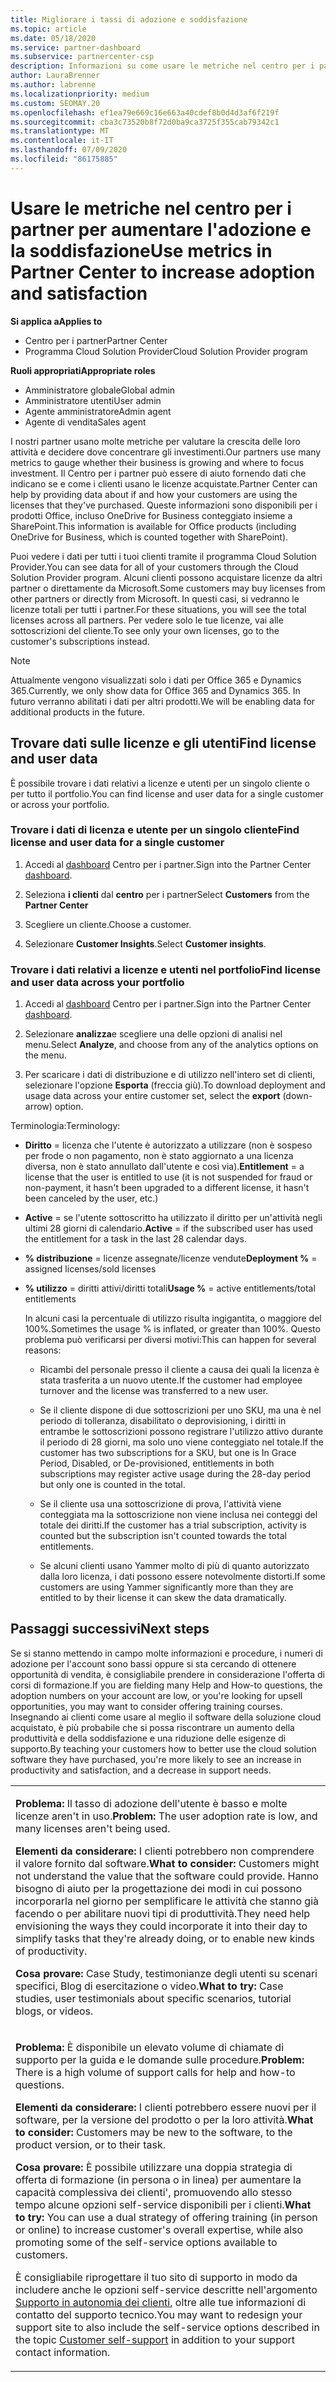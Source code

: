 ```yaml
---
title: Migliorare i tassi di adozione e soddisfazione
ms.topic: article
ms.date: 05/18/2020
ms.service: partner-dashboard
ms.subservice: partnercenter-csp
description: Informazioni su come usare le metriche nel centro per i partner. Le metriche possono mostrare se l'azienda sta crescendo, in che modo i clienti usano le proprie licenze e dove concentrarsi sull'investimento.
author: LauraBrenner
ms.author: labrenne
ms.localizationpriority: medium
ms.custom: SEOMAY.20
ms.openlocfilehash: ef1ea79e669c16e663a40cdef8b0d4d3af6f219f
ms.sourcegitcommit: cba3c73520b8f72d0ba9ca3725f355cab79342c1
ms.translationtype: MT
ms.contentlocale: it-IT
ms.lasthandoff: 07/09/2020
ms.locfileid: "86175885"
---
```

# <a name="use-metrics-in-partner-center-to-increase-adoption-and-satisfaction"></a><span data-ttu-id="d61ce-104">Usare le metriche nel centro per i partner per aumentare l'adozione e la soddisfazione</span><span class="sxs-lookup"><span data-stu-id="d61ce-104">Use metrics in Partner Center to increase adoption and satisfaction</span></span>

<span data-ttu-id="d61ce-105">**Si applica a**</span><span class="sxs-lookup"><span data-stu-id="d61ce-105">**Applies to**</span></span>

- <span data-ttu-id="d61ce-106">Centro per i partner</span><span class="sxs-lookup"><span data-stu-id="d61ce-106">Partner Center</span></span>
- <span data-ttu-id="d61ce-107">Programma Cloud Solution Provider</span><span class="sxs-lookup"><span data-stu-id="d61ce-107">Cloud Solution Provider program</span></span>

<span data-ttu-id="d61ce-108">**Ruoli appropriati**</span><span class="sxs-lookup"><span data-stu-id="d61ce-108">**Appropriate roles**</span></span>

- <span data-ttu-id="d61ce-109">Amministratore globale</span><span class="sxs-lookup"><span data-stu-id="d61ce-109">Global admin</span></span>
- <span data-ttu-id="d61ce-110">Amministratore utenti</span><span class="sxs-lookup"><span data-stu-id="d61ce-110">User admin</span></span>
- <span data-ttu-id="d61ce-111">Agente amministratore</span><span class="sxs-lookup"><span data-stu-id="d61ce-111">Admin agent</span></span>
- <span data-ttu-id="d61ce-112">Agente di vendita</span><span class="sxs-lookup"><span data-stu-id="d61ce-112">Sales agent</span></span>

<span data-ttu-id="d61ce-113">I nostri partner usano molte metriche per valutare la crescita delle loro attività e decidere dove concentrare gli investimenti.</span><span class="sxs-lookup"><span data-stu-id="d61ce-113">Our partners use many metrics to gauge whether their business is growing and where to focus investment.</span></span> <span data-ttu-id="d61ce-114">Il Centro per i partner può essere di aiuto fornendo dati che indicano se e come i clienti usano le licenze acquistate.</span><span class="sxs-lookup"><span data-stu-id="d61ce-114">Partner Center can help by providing data about if and how your customers are using the licenses that they've purchased.</span></span> <span data-ttu-id="d61ce-115">Queste informazioni sono disponibili per i prodotti Office, incluso OneDrive for Business conteggiato insieme a SharePoint.</span><span class="sxs-lookup"><span data-stu-id="d61ce-115">This information is available for Office products (including OneDrive for Business, which is counted together with SharePoint).</span></span>

<span data-ttu-id="d61ce-116">Puoi vedere i dati per tutti i tuoi clienti tramite il programma Cloud Solution Provider.</span><span class="sxs-lookup"><span data-stu-id="d61ce-116">You can see data for all of your customers through the Cloud Solution Provider program.</span></span> <span data-ttu-id="d61ce-117">Alcuni clienti possono acquistare licenze da altri partner o direttamente da Microsoft.</span><span class="sxs-lookup"><span data-stu-id="d61ce-117">Some customers may buy licenses from other partners or directly from Microsoft.</span></span> <span data-ttu-id="d61ce-118">In questi casi, si vedranno le licenze totali per tutti i partner.</span><span class="sxs-lookup"><span data-stu-id="d61ce-118">For these situations, you will see the total licenses across all partners.</span></span> <span data-ttu-id="d61ce-119">Per vedere solo le tue licenze, vai alle sottoscrizioni del cliente.</span><span class="sxs-lookup"><span data-stu-id="d61ce-119">To see only your own licenses, go to the customer's subscriptions instead.</span></span>

> [!NOTE]  
>  <span data-ttu-id="d61ce-120">Attualmente vengono visualizzati solo i dati per Office 365 e Dynamics 365.</span><span class="sxs-lookup"><span data-stu-id="d61ce-120">Currently, we only show data for Office 365 and Dynamics 365.</span></span> <span data-ttu-id="d61ce-121">In futuro verranno abilitati i dati per altri prodotti.</span><span class="sxs-lookup"><span data-stu-id="d61ce-121">We will be enabling data for additional products in the future.</span></span>

## <a name="find-license-and-user-data"></a><span data-ttu-id="d61ce-122">Trovare dati sulle licenze e gli utenti</span><span class="sxs-lookup"><span data-stu-id="d61ce-122">Find license and user data</span></span>

<span data-ttu-id="d61ce-123">È possibile trovare i dati relativi a licenze e utenti per un singolo cliente o per tutto il portfolio.</span><span class="sxs-lookup"><span data-stu-id="d61ce-123">You can find license and user data for a single customer or across your portfolio.</span></span>

### <a name="find-license-and-user-data-for-a-single-customer"></a><span data-ttu-id="d61ce-124">Trovare i dati di licenza e utente per un singolo cliente</span><span class="sxs-lookup"><span data-stu-id="d61ce-124">Find license and user data for a single customer</span></span>

1. <span data-ttu-id="d61ce-125">Accedi al [dashboard](https://partner.microsoft.com/dashboard) Centro per i partner.</span><span class="sxs-lookup"><span data-stu-id="d61ce-125">Sign into the Partner Center [dashboard](https://partner.microsoft.com/dashboard).</span></span>

2. <span data-ttu-id="d61ce-126">Seleziona **i clienti** dal **centro** per i partner</span><span class="sxs-lookup"><span data-stu-id="d61ce-126">Select **Customers** from the **Partner Center**</span></span>

3. <span data-ttu-id="d61ce-127">Scegliere un cliente.</span><span class="sxs-lookup"><span data-stu-id="d61ce-127">Choose a customer.</span></span>

4. <span data-ttu-id="d61ce-128">Selezionare **Customer Insights**.</span><span class="sxs-lookup"><span data-stu-id="d61ce-128">Select **Customer insights**.</span></span>

### <a name="find-license-and-user-data-across-your-portfolio"></a><span data-ttu-id="d61ce-129">Trovare i dati relativi a licenze e utenti nel portfolio</span><span class="sxs-lookup"><span data-stu-id="d61ce-129">Find license and user data across your portfolio</span></span>

1. <span data-ttu-id="d61ce-130">Accedi al [dashboard](https://partner.microsoft.com/dashboard) Centro per i partner.</span><span class="sxs-lookup"><span data-stu-id="d61ce-130">Sign into the Partner Center [dashboard](https://partner.microsoft.com/dashboard).</span></span>

2. <span data-ttu-id="d61ce-131">Selezionare **analizza**e scegliere una delle opzioni di analisi nel menu.</span><span class="sxs-lookup"><span data-stu-id="d61ce-131">Select **Analyze**, and choose from any of the analytics options on the menu.</span></span>

3. <span data-ttu-id="d61ce-132">Per scaricare i dati di distribuzione e di utilizzo nell'intero set di clienti, selezionare l'opzione **Esporta** (freccia giù).</span><span class="sxs-lookup"><span data-stu-id="d61ce-132">To download deployment and usage data across your entire customer set, select the **export** (down-arrow) option.</span></span>

<span data-ttu-id="d61ce-133">Terminologia:</span><span class="sxs-lookup"><span data-stu-id="d61ce-133">Terminology:</span></span>

- <span data-ttu-id="d61ce-134">**Diritto** = licenza che l'utente è autorizzato a utilizzare (non è sospeso per frode o non pagamento, non è stato aggiornato a una licenza diversa, non è stato annullato dall'utente e così via).</span><span class="sxs-lookup"><span data-stu-id="d61ce-134">**Entitlement** = a license that the user is entitled to use (it is not suspended for fraud or non-payment, it hasn't been upgraded to a different license, it hasn't been canceled by the user, etc.)</span></span>

- <span data-ttu-id="d61ce-135">**Active** = se l'utente sottoscritto ha utilizzato il diritto per un'attività negli ultimi 28 giorni di calendario.</span><span class="sxs-lookup"><span data-stu-id="d61ce-135">**Active** = if the subscribed user has used the entitlement for a task in the last 28 calendar days.</span></span>

- <span data-ttu-id="d61ce-136">**% distribuzione** = licenze assegnate/licenze vendute</span><span class="sxs-lookup"><span data-stu-id="d61ce-136">**Deployment %** = assigned licenses/sold licenses</span></span>

- <span data-ttu-id="d61ce-137">**% utilizzo** = diritti attivi/diritti totali</span><span class="sxs-lookup"><span data-stu-id="d61ce-137">**Usage %** = active entitlements/total entitlements</span></span>

   <span data-ttu-id="d61ce-138">In alcuni casi la percentuale di utilizzo risulta ingigantita, o maggiore del 100%.</span><span class="sxs-lookup"><span data-stu-id="d61ce-138">Sometimes the usage % is inflated, or greater than 100%.</span></span> <span data-ttu-id="d61ce-139">Questo problema può verificarsi per diversi motivi:</span><span class="sxs-lookup"><span data-stu-id="d61ce-139">This can happen for several reasons:</span></span>

  - <span data-ttu-id="d61ce-140">Ricambi del personale presso il cliente a causa dei quali la licenza è stata trasferita a un nuovo utente.</span><span class="sxs-lookup"><span data-stu-id="d61ce-140">If the customer had employee turnover and the license was transferred to a new user.</span></span>

  - <span data-ttu-id="d61ce-141">Se il cliente dispone di due sottoscrizioni per uno SKU, ma una è nel periodo di tolleranza, disabilitato o deprovisioning, i diritti in entrambe le sottoscrizioni possono registrare l'utilizzo attivo durante il periodo di 28 giorni, ma solo uno viene conteggiato nel totale.</span><span class="sxs-lookup"><span data-stu-id="d61ce-141">If the customer has two subscriptions for a SKU, but one is In Grace Period, Disabled, or De-provisioned, entitlements in both subscriptions may register active usage during the 28-day period but only one is counted in the total.</span></span>

  - <span data-ttu-id="d61ce-142">Se il cliente usa una sottoscrizione di prova, l'attività viene conteggiata ma la sottoscrizione non viene inclusa nei conteggi del totale dei diritti.</span><span class="sxs-lookup"><span data-stu-id="d61ce-142">If the customer has a trial subscription, activity is counted but the subscription isn't counted towards the total entitlements.</span></span>

  - <span data-ttu-id="d61ce-143">Se alcuni clienti usano Yammer molto di più di quanto autorizzato dalla loro licenza, i dati possono essere notevolmente distorti.</span><span class="sxs-lookup"><span data-stu-id="d61ce-143">If some customers are using Yammer significantly more than they are entitled to by their license it can skew the data dramatically.</span></span>

## <a name="next-steps"></a><span data-ttu-id="d61ce-144">Passaggi successivi</span><span class="sxs-lookup"><span data-stu-id="d61ce-144">Next steps</span></span>

<span data-ttu-id="d61ce-145">Se si stanno mettendo in campo molte informazioni e procedure, i numeri di adozione per l'account sono bassi oppure si sta cercando di ottenere opportunità di vendita, è consigliabile prendere in considerazione l'offerta di corsi di formazione.</span><span class="sxs-lookup"><span data-stu-id="d61ce-145">If you are fielding many Help and How-to questions, the adoption numbers on your account are low, or you're looking for upsell opportunities, you may want to consider offering training courses.</span></span> <span data-ttu-id="d61ce-146">Insegnando ai clienti come usare al meglio il software della soluzione cloud acquistato, è più probabile che si possa riscontrare un aumento della produttività e della soddisfazione e una riduzione delle esigenze di supporto.</span><span class="sxs-lookup"><span data-stu-id="d61ce-146">By teaching your customers how to better use the cloud solution software they have purchased, you're more likely to see an increase in productivity and satisfaction, and a decrease in support needs.</span></span>

<table>
<colgroup>
<col width="100%" />
</colgroup>
<tbody>
<tr class="odd">
<td><p><span data-ttu-id="d61ce-147"><strong>Problema:</strong> Il tasso di adozione dell'utente è basso e molte licenze aren&#39;t in uso.</span><span class="sxs-lookup"><span data-stu-id="d61ce-147"><strong>Problem:</strong> The user adoption rate is low, and many licenses aren&#39;t being used.</span></span></p>
<p><span data-ttu-id="d61ce-148"><strong>Elementi da considerare:</strong> I clienti potrebbero non comprendere il valore fornito dal software.</span><span class="sxs-lookup"><span data-stu-id="d61ce-148"><strong>What to consider:</strong> Customers might not understand the value that the software could provide.</span></span> <span data-ttu-id="d61ce-149">Hanno bisogno di aiuto per la progettazione dei modi in cui possono incorporarla nel giorno per semplificare le attività che stanno già facendo o per abilitare nuovi tipi di produttività.</span><span class="sxs-lookup"><span data-stu-id="d61ce-149">They need help envisioning the ways they could incorporate it into their day to simplify tasks that they're already doing, or to enable new kinds of productivity.</span></span></p>
<p><span data-ttu-id="d61ce-150"><strong>Cosa provare:</strong> Case Study, testimonianze degli utenti su scenari specifici, Blog di esercitazione o video.</span><span class="sxs-lookup"><span data-stu-id="d61ce-150"><strong>What to try:</strong> Case studies, user testimonials about specific scenarios, tutorial blogs, or videos.</span></span></p></td>
</tr>
<tr class="even">
<td><p><span data-ttu-id="d61ce-151"><strong>Problema:</strong> È disponibile un elevato volume di chiamate di supporto per la guida e le domande sulle procedure.</span><span class="sxs-lookup"><span data-stu-id="d61ce-151"><strong>Problem:</strong> There is a high volume of support calls for help and how-to questions.</span></span></p>
<p><span data-ttu-id="d61ce-152"><strong>Elementi da considerare:</strong> I clienti potrebbero essere nuovi per il software, per la versione del prodotto o per la loro attività.</span><span class="sxs-lookup"><span data-stu-id="d61ce-152"><strong>What to consider:</strong> Customers may be new to the software, to the product version, or to their task.</span></span></p>
<p><span data-ttu-id="d61ce-153"><strong>Cosa provare:</strong> È possibile utilizzare una doppia strategia di offerta di formazione (in persona o in linea) per aumentare la capacità complessiva dei clienti&#39;, promuovendo allo stesso tempo alcune opzioni self-service disponibili per i clienti.</span><span class="sxs-lookup"><span data-stu-id="d61ce-153"><strong>What to try:</strong> You can use a dual strategy of offering training (in person or online) to increase customer&#39;s overall expertise, while also promoting some of the self-service options available to customers.</span></span></p>
<p><span data-ttu-id="d61ce-154">È consigliabile riprogettare il tuo sito di supporto in modo da includere anche le opzioni self-service descritte nell'argomento <a href="customer-self-support.md" data-raw-source="[Customer self-support](customer-self-support.md)">Supporto in autonomia dei clienti</a>, oltre alle tue informazioni di contatto del supporto tecnico.</span><span class="sxs-lookup"><span data-stu-id="d61ce-154">You may want to redesign your support site to also include the self-service options described in the topic <a href="customer-self-support.md" data-raw-source="[Customer self-support](customer-self-support.md)">Customer self-support</a> in addition to your support contact information.</span></span></p></td>
</tr>
</tbody>
</table>

